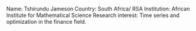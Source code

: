 Name: Tshirundu Jameson
Country: South Africa/ RSA
Institution: African Institute for Mathematical Science
Research interest: Time series and optimization in the finance field.
